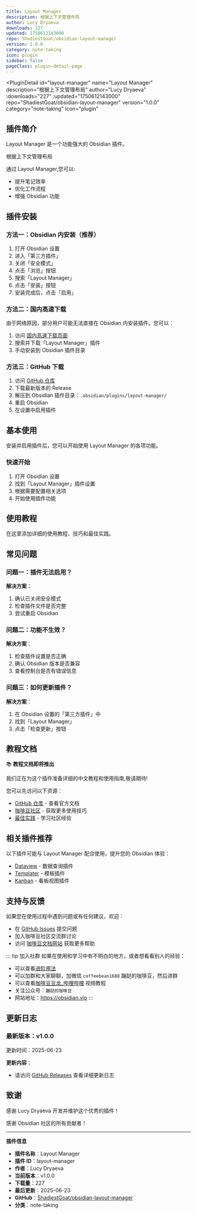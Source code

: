 ```yaml
---
title: Layout Manager
description: 根据上下文管理布局
author: Lucy Dryaeva
downloads: 227
updated: 1750612143000
repo: ShadiestGoat/obsidian-layout-manager
version: 1.0.0
category: note-taking
icon: plugin
sidebar: false
pageClass: plugin-detail-page
---
```


<PluginDetail
  id="layout-manager"
  name="Layout Manager"
  description="根据上下文管理布局"
  author="Lucy Dryaeva"
  :downloads="227"
  :updated="1750612143000"
  repo="ShadiestGoat/obsidian-layout-manager"
  version="1.0.0"
  category="note-taking"
  icon="plugin"
>

<!-- AUTO_GENERATED_START -->
## 插件简介

Layout Manager 是一个功能强大的 Obsidian 插件。

根据上下文管理布局

通过 Layout Manager,您可以:

- 提升笔记效率
- 优化工作流程
- 增强 Obsidian 功能

<!-- AUTO_GENERATED_END -->

<!-- AUTO_GENERATED_START -->
## 插件安装

### 方法一：Obsidian 内安装（推荐）

1. 打开 Obsidian 设置
2. 进入「第三方插件」
3. 关闭「安全模式」
4. 点击「浏览」按钮
5. 搜索「Layout Manager」
6. 点击「安装」按钮
7. 安装完成后，点击「启用」

### 方法二：国内高速下载

由于网络原因，部分用户可能无法直接在 Obsidian 内安装插件。您可以：

1. 访问 [国内高速下载页面](/zh/documentation/obsidian-plugins-download.html)
2. 搜索并下载「Layout Manager」插件
3. 手动安装到 Obsidian 插件目录

### 方法三：GitHub 下载

1. 访问 [GitHub 仓库](https://github.com/ShadiestGoat/obsidian-layout-manager)
2. 下载最新版本的 Release
3. 解压到 Obsidian 插件目录：`.obsidian/plugins/layout-manager/`
4. 重启 Obsidian
5. 在设置中启用插件

## 基本使用

安装并启用插件后，您可以开始使用 Layout Manager 的各项功能。

### 快速开始

1. 打开 Obsidian 设置
2. 找到「Layout Manager」插件设置
3. 根据需要配置相关选项
4. 开始使用插件功能

<!-- AUTO_GENERATED_END -->

<!-- CUSTOM_CONTENT_START:tutorial -->
## 使用教程

在这里添加详细的使用教程、技巧和最佳实践。

<!-- CUSTOM_CONTENT_END:tutorial -->

<!-- SHARED_CONTENT_START -->
## 常见问题

### 问题一：插件无法启用？

**解决方案**：
1. 确认已关闭安全模式
2. 检查插件文件是否完整
3. 尝试重启 Obsidian

### 问题二：功能不生效？

**解决方案**：
1. 检查插件设置是否正确
2. 确认 Obsidian 版本是否兼容
3. 查看控制台是否有错误信息

### 问题三：如何更新插件？

**解决方案**：
1. 在 Obsidian 设置的「第三方插件」中
2. 找到「Layout Manager」
3. 点击「检查更新」按钮

## 教程文档

📚 **教程文档即将推出**

我们正在为这个插件准备详细的中文教程和使用指南,敬请期待!

您可以先访问以下资源：
- [GitHub 仓库](https://github.com/ShadiestGoat/obsidian-layout-manager) - 查看官方文档
- [咖啡豆社区](/zh/bases/) - 获取更多使用技巧
- [最佳实践](/zh/best-practices/) - 学习社区经验

## 相关插件推荐

以下插件可能与 Layout Manager 配合使用，提升您的 Obsidian 体验：

- [Dataview](/zh/plugins/dataview.html) - 数据查询插件
- [Templater](/zh/plugins/templater-obsidian.html) - 模板插件
- [Kanban](/zh/plugins/obsidian-kanban.html) - 看板视图插件

## 支持与反馈

如果您在使用过程中遇到问题或有任何建议，欢迎：

- 在 [GitHub Issues](https://github.com/ShadiestGoat/obsidian-layout-manager/issues) 提交问题
- 加入咖啡豆社区交流群讨论
- 访问 [咖啡豆文档网站](https://obsidian.vip) 获取更多帮助

::: tip 加入社群
如果在使用和学习中有不明白的地方，或者想看看别人的经验：
- 可以查看[进阶用法](/zh/advanced)
- 可以加群和大家聊聊，加微信 `coffeebean1688` 蹦跶的咖啡豆，然后进群
- 可以查看[咖啡豆豆龙_哔哩哔哩](https://space.bilibili.com/618777356) 视频教程
- 关注公众号：`蹦跶的咖啡豆`
- 网站地址：https://obsidian.vip
:::
<!-- SHARED_CONTENT_END -->

<!-- AUTO_GENERATED_START -->
## 更新日志

### 最新版本：v1.0.0

更新时间：2025-06-23

**更新内容**：
- 请访问 [GitHub Releases](https://github.com/ShadiestGoat/obsidian-layout-manager/releases) 查看详细更新日志

## 致谢

感谢 Lucy Dryaeva 开发并维护这个优秀的插件！

感谢 Obsidian 社区的所有贡献者！

---

**插件信息**
- **插件名称**：Layout Manager
- **插件 ID**：layout-manager
- **作者**：Lucy Dryaeva
- **当前版本**：v1.0.0
- **下载量**：227
- **最后更新**：2025-06-23
- **GitHub**：[ShadiestGoat/obsidian-layout-manager](https://github.com/ShadiestGoat/obsidian-layout-manager)
- **分类**：note-taking
<!-- AUTO_GENERATED_END -->

</PluginDetail>


